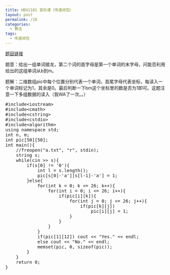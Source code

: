 ```yaml
---
title: HDU1181 变形课（传递闭包）
layout: post
permalink: /18
categories:
  - 算法
tags:
  - 传递闭包
---
```

<a href="http://acm.hdu.edu.cn/showproblem.php?pid=1181" target="_blank">题目链接</a>

题意：给出一组单词接龙，第二个词的首字母是第一个单词的末字母，问能否利用给出的这组单词从b到m。

题解：二维数组pic中每个位置分别代表一个单词，首尾字母代表坐标，每读入一个单词标记为1，其余是0。最后判断一下bm这个坐标里的数是否为1即可。这题注意一下多组数据的读入（我WA了一次。。）

<pre class="brush: cpp; title: ; notranslate" title="">#include&lt;iostream&gt;
#include&lt;cmath&gt;
#include&lt;cstring&gt;
#include&lt;cstdio&gt;
#include&lt;algorithm&gt;
using namespace std;
int n, m;
int pic[50][50];
int main(){
    //freopen("a.txt", "r", stdin);
    string s;
    while(cin &gt;&gt; s){
        if(s[0] != '0'){
            int l = s.length();
            pic[s[0]-'a'][s[l-1]-'a'] = 1;
        }else{
            for(int k = 0; k &lt;= 26; k++){
                for(int i = 0; i &lt;= 26; i++){
                    if(pic[i][k]){
                        for(int j = 0; j &lt;= 26; j++){
                            if(pic[k][j])
                                pic[i][j] = 1;
                        }
                    }
                }
            }
            if(pic[1][12]) cout &lt;&lt; "Yes." &lt;&lt; endl;
            else cout &lt;&lt; "No." &lt;&lt; endl;
            memset(pic, 0, sizeof(pic));
        }
    }
    return 0;
}
</pre>